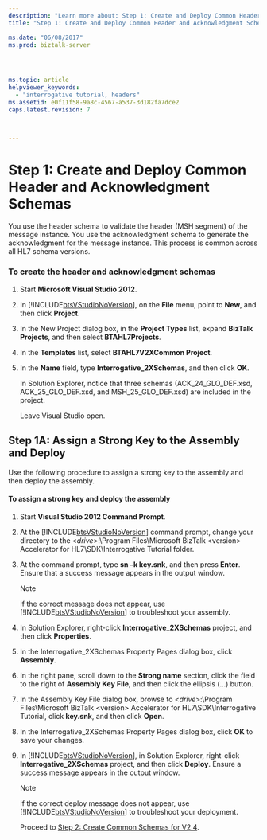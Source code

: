 ```yaml
---
description: "Learn more about: Step 1: Create and Deploy Common Header and Acknowledgment Schemas"
title: "Step 1: Create and Deploy Common Header and Acknowledgment Schemas"

ms.date: "06/08/2017"
ms.prod: biztalk-server




ms.topic: article
helpviewer_keywords: 
  - "interrogative tutorial, headers"
ms.assetid: e0f11f58-9a8c-4567-a537-3d182fa7dce2
caps.latest.revision: 7



---
```

# Step 1: Create and Deploy Common Header and Acknowledgment Schemas
You use the header schema to validate the header (MSH segment) of the message instance. You use the acknowledgment schema to generate the acknowledgment for the message instance. This process is common across all HL7 schema versions.  
  
### To create the header and acknowledgment schemas  
  
1. Start **Microsoft Visual Studio 2012**.  
  
2. In [!INCLUDE[btsVStudioNoVersion](../../includes/btsvstudionoversion-md.md)], on the **File** menu, point to **New**, and then click **Project**.  
  
3. In the New Project dialog box, in the **Project Types** list, expand **BizTalk Projects**, and then select **BTAHL7Projects**.  
  
4. In the **Templates** list, select **BTAHL7V2XCommon Project**.  
  
5. In the **Name** field, type **Interrogative_2XSchemas**, and then click **OK**.  
  
    In Solution Explorer, notice that three schemas (ACK_24_GLO_DEF.xsd, ACK_25_GLO_DEF.xsd, and MSH_25_GLO_DEF.xsd) are included in the project.  
  
    Leave Visual Studio open.  
  
## Step 1A: Assign a Strong Key to the Assembly and Deploy  
 Use the following procedure to assign a strong key to the assembly and then deploy the assembly.  
  
#### To assign a strong key and deploy the assembly  
  
1. Start **Visual Studio 2012 Command Prompt**.  
  
2. At the [!INCLUDE[btsVStudioNoVersion](../../includes/btsvstudionoversion-md.md)] command prompt, change your directory to the \<*drive*\>:\Program Files\Microsoft BizTalk \<version\> Accelerator for HL7\SDK\Interrogative Tutorial folder.  
  
3. At the command prompt, type **sn –k key.snk**, and then press **Enter**. Ensure that a success message appears in the output window.  
  
   > [!NOTE]
   >  If the correct message does not appear, use [!INCLUDE[btsVStudioNoVersion](../../includes/btsvstudionoversion-md.md)] to troubleshoot your assembly.  
  
4. In Solution Explorer, right-click **Interrogative_2XSchemas** project, and then click **Properties**.  
  
5. In the Interrogative_2XSchemas Property Pages dialog box, click **Assembly**.  
  
6. In the right pane, scroll down to the **Strong name** section, click the field to the right of **Assembly Key File**, and then click the ellipsis (…) button.  
  
7. In the Assembly Key File dialog box, browse to \<*drive*\>:\Program Files\Microsoft BizTalk \<version\> Accelerator for HL7\SDK\Interrogative Tutorial, click **key.snk**, and then click **Open**.  
  
8. In the Interrogative_2XSchemas Property Pages dialog box, click **OK** to save your changes.  
  
9. In [!INCLUDE[btsVStudioNoVersion](../../includes/btsvstudionoversion-md.md)], in Solution Explorer, right-click **Interrogative_2XSchemas** project, and then click **Deploy**. Ensure a success message appears in the output window.  
  
   > [!NOTE]
   >  If the correct deploy message does not appear, use [!INCLUDE[btsVStudioNoVersion](../../includes/btsvstudionoversion-md.md)] to troubleshoot your deployment.  
  
   Proceed to [Step 2: Create Common Schemas for V2.4](../../adapters-and-accelerators/accelerator-hl7/step-2-create-common-schemas-for-v2-4.md).

